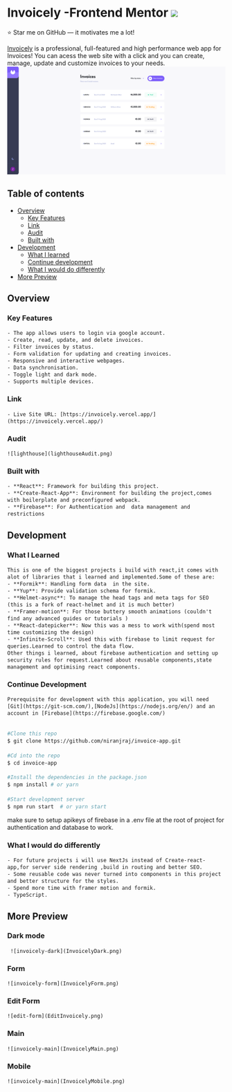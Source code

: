 # Invoicely -Frontend Mentor <img src="https://img.shields.io/github/package-json/v/niranjraj/invoice-app?color=97CA00">

:star: Star me on GitHub — it motivates me a lot!

[Invoicely](https://invoicely.vercel.app/) is a professional, full-featured and
high performance web app for Invoices! You can acess the web site with a click and you can create, manage, update
and customize invoices to your needs.
[![Invoicely](InvoicelyLight.png)](https://invoicely.vercel.app/)

## Table of contents

- [Overview](#overview)
  - [Key Features](#key-features)
  - [Link](#link)
  - [Audit](#audit)
  - [Built with](#built-with)
- [Development](#development)
  - [What I learned](#what-i-learned)
  - [Continue development](#continue-development)
  - [What I would do differently](#what-i-would-do-differently)
- [More Preview](#more-preview)  


## Overview

### Key Features
    - The app allows users to login via google account.
    - Create, read, update, and delete invoices.
    - Filter invoices by status.
    - Form validation for updating and creating invoices.
    - Responsive and interactive webpages.
    - Data synchronisation.
    - Toggle light and dark mode.
    - Supports multiple devices.

### Link
    - Live Site URL: [https://invoicely.vercel.app/](https://invoicely.vercel.app/)

### Audit

    ![lighthouse](lighthouseAudit.png)    

### Built with
    - **React**: Framework for building this project.
    - **Create-React-App**: Environment for building the project,comes with boilerplate and preconfigured webpack.
    - **Firebase**: For Authentication and  data management and restrictions

## Development

### What I Learned
    This is one of the biggest projects i build with react,it comes with alot of libraries that i learned and implemented.Some of these are:
    - **Formik**: Handling form data  in the site.
    - **Yup**: Provide validation schema for formik.
    - **Helmet-async**: To manage the head tags and meta tags for SEO (this is a fork of react-helmet and it is much better)
    - **Framer-motion**: For those buttery smooth animations (couldn't find any advanced guides or tutorials )
    - **React-datepicker**: Now this was a mess to work with(spend most time customizing the design)
    - **Infinite-Scroll**: Used this with firebase to limit request for queries.Learned to control the data flow.
    Other things i learned, about firebase authentication and setting up security rules for request.Learned about reusable components,state management and optimising react components.

### Continue Development
    Prerequisite for development with this application, you will need [Git](https://git-scm.com/),[NodeJs](https://nodejs.org/en/) and an account in [Firebase](https://firebase.google.com/)

   ```bash

   #Clone this repo
   $ git clone https://github.com/niranjraj/invoice-app.git
    
   #Cd into the repo
   $ cd invoice-app

   #Install the dependencies in the package.json
   $ npm install # or yarn

   #Start development server
   $ npm run start  # or yarn start

   ```
   make sure to setup apikeys of firebase in a .env file at the root of project for authentication and database to work.

### What I would do differently
    - For future projects i will use NextJs instead of Create-react-app,for server side rendering ,build in routing and better SEO.
    - Some reusable code was never turned into components in this project and better structure for the styles.
    - Spend more time with framer motion and formik.
    - TypeScript.

## More Preview

### Dark mode 
     ![invoicely-dark](InvoicelyDark.png)   

### Form 
    ![invoicely-form](InvoicelyForm.png)    

### Edit Form
    ![edit-form](EditInvoicely.png)   

### Main 
    ![invoicely-main](InvoicelyMain.png)  

### Mobile
    ![invoicely-main](InvoicelyMobile.png)  
